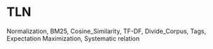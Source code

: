 # TLN
Normalization, BM25, Cosine_Similarity, TF-DF, Divide_Corpus, Tags, Expectation Maximization, Systematic relation
